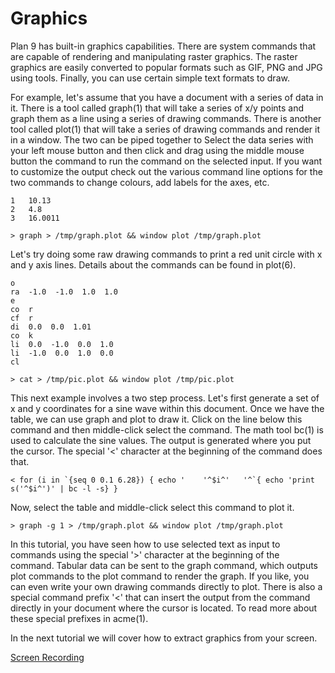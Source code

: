 Graphics
===

Plan 9 has built-in graphics capabilities. There are system commands that are capable of rendering and manipulating raster graphics. The raster graphics are easily converted to popular formats such as GIF, PNG and JPG using tools. Finally, you can use certain simple text formats to draw. 

For example, let's assume that you have a document with a series of data in it. There is a tool called graph(1) that will take a series of x/y points and graph them as a line using a series of drawing commands. There is another tool called plot(1) that will take a series of drawing commands and render it in a window. The two can be piped together to  Select the data series with your left mouse button and then click and drag using the middle mouse button the command to run the command on the selected input. If you want to customize the output check out the various command line options for the two commands to change colours, add labels for the axes, etc.

    1	10.13
    2	4.8
    3	16.0011

    > graph > /tmp/graph.plot && window plot /tmp/graph.plot

Let's try doing some raw drawing commands to print a red unit circle with x and y axis lines. Details about the commands can be found in plot(6).

    o
    ra  -1.0  -1.0  1.0  1.0
    e
    co  r
    cf  r
    di  0.0  0.0  1.01
    co  k
    li  0.0  -1.0  0.0  1.0
    li  -1.0  0.0  1.0  0.0
    cl

    > cat > /tmp/pic.plot && window plot /tmp/pic.plot

This next example involves a two step process. Let's first generate a set of x and y coordinates for a sine wave within this document. Once we have the table, we can use graph and plot to draw it. Click on the line below this command and then middle-click select the command. The math tool bc(1) is used to calculate the sine values. The output is generated where you put the cursor. The special '<' character at the beginning of the command does that.

    < for (i in `{seq 0 0.1 6.28}) { echo '    '^$i^'	'^`{ echo 'print s('^$i^')' | bc -l -s} }



Now, select the table and middle-click select this command to plot it.

    > graph -g 1 > /tmp/graph.plot && window plot /tmp/graph.plot

In this tutorial, you have seen how to use selected text as input to commands using the special '>' character at the beginning of the command. Tabular data can be sent to the graph command, which outputs plot commands to the plot command to render the graph. If you like, you can even write your own drawing commands directly to plot. There is also a special command prefix '<' that can insert the output from the command directly in your document where the cursor is located. To read more about these special prefixes in acme(1).

In the next tutorial we will cover how to extract graphics from your screen.

[Screen Recording]( screencap.md )
